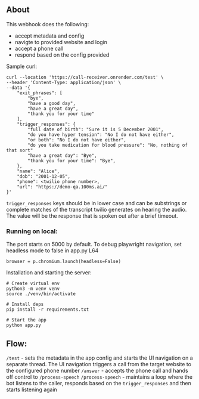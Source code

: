 ## About

This webhook does the following:
- accept metadata and config
- navigte to provided website and login
- accept a phone call
- respond based on the config provided

Sample curl:

```
curl --location 'https://call-receiver.onrender.com/test' \
--header 'Content-Type: application/json' \
--data '{
    "exit_phrases": [
        "bye",
        "have a good day",
        "have a great day",
        "thank you for your time"
    ],
    "trigger_responses": {
        "full date of birth": "Sure it is 5 December 2001",
        "do you have hyper tension": "No I do not have either",
        "or both": "No I do not have either",
        "do you take medication for blood pressure": "No, nothing of that sort"
        "have a great day": "Bye",
        "thank you for your time": "Bye",
    },
    "name": "Alice",
    "dob": "2001-12-05",
    "phone": <twilio phone number>,
    "url": "https://demo-qa.100ms.ai/"
}'

```

`trigger_responses` keys should be in lower case and can be substrings or complete matches of the transcript twilio generates on hearing the audio. The value will be the response that is spoken out after a brief timeout. 

### Running on local:

The port starts on 5000 by default. To debug playwright navigation, set headless mode to false in app.py L64
```
browser = p.chromium.launch(headless=False)
```

Installation and starting the server:

```
# Create virtual env
python3 -m venv venv
source ./venv/bin/activate

# Install deps
pip install -r requirements.txt

# Start the app
python app.py
```

## Flow:

`/test` - sets the metadata in the app config and starts the UI navigation on a separate thread. The UI navigation triggers a call from the target website to the configured phone number
`/answer` - accepts the phone call and hands off control to `/process-speech`
`/process-speech` - maintains a loop where the bot listens to the caller, responds based on the `trigger_responses` and then starts listening again